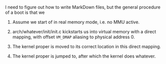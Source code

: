I need to figure out how to write MarkDown files, but the general procedure of a
boot is that we

1. Assume we start of in real memory mode, i.e. no MMU active.

2. arch/whatever/init/init.c kickstarts us into virtual memory with a direct
mapping, with offset `VM_DMAP` aliasing to physical address 0.

3. The kernel proper is moved to its correct location in this direct mapping.

4. The kernel proper is jumped to, after which the kernel does whatever.
